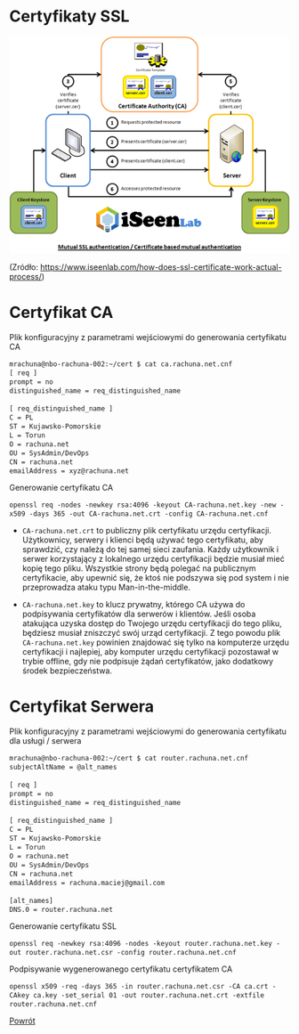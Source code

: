Certyfikaty SSL
=========

![Jak działa Certyfikat SSL](../../__images/lab_environment/how-do-ssl-certificates-work.png)


(Zródło: https://www.iseenlab.com/how-does-ssl-certificate-work-actual-process/)


Certyfikat CA
=========

Plik konfiguracyjny z parametrami wejściowymi do generowania certyfikatu CA

```
mrachuna@nbo-rachuna-002:~/cert $ cat ca.rachuna.net.cnf 
[ req ]
prompt = no
distinguished_name = req_distinguished_name

[ req_distinguished_name ]
C = PL
ST = Kujawsko-Pomorskie
L = Torun
O = rachuna.net
OU = SysAdmin/DevOps
CN = rachuna.net
emailAddress = xyz@rachuna.net
```

Generowanie certyfikatu CA
```
openssl req -nodes -newkey rsa:4096 -keyout CA-rachuna.net.key -new -x509 -days 365 -out CA-rachuna.net.crt -config CA-rachuna.net.cnf 
```

- `CA-rachuna.net.crt` to publiczny plik certyfikatu urzędu certyfikacji. Użytkownicy, serwery i klienci będą używać tego certyfikatu, aby sprawdzić, czy należą do tej samej sieci zaufania. Każdy użytkownik i serwer korzystający z lokalnego urzędu certyfikacji będzie musiał mieć kopię tego pliku. Wszystkie strony będą polegać na publicznym certyfikacie, aby upewnić się, że ktoś nie podszywa się pod system i nie przeprowadza ataku typu Man-in-the-middle.

- `CA-rachuna.net.key` to klucz prywatny, którego CA używa do podpisywania certyfikatów dla serwerów i klientów. Jeśli osoba atakująca uzyska dostęp do Twojego urzędu certyfikacji do tego pliku, będziesz musiał zniszczyć swój urząd certyfikacji. Z tego powodu plik `CA-rachuna.net.key` powinien znajdować się tylko na komputerze urzędu certyfikacji i najlepiej, aby komputer urzędu certyfikacji pozostawał w trybie offline, gdy nie podpisuje żądań certyfikatów, jako dodatkowy środek bezpieczeństwa.


Certyfikat Serwera
=========

Plik konfiguracyjny z parametrami wejściowymi do generowania certyfikatu dla usługi / serwera

```
mrachuna@nbo-rachuna-002:~/cert $ cat router.rachuna.net.cnf 
subjectAltName = @alt_names

[ req ]
prompt = no
distinguished_name = req_distinguished_name

[ req_distinguished_name ]
C = PL
ST = Kujawsko-Pomorskie
L = Torun
O = rachuna.net
OU = SysAdmin/DevOps
CN = rachuna.net
emailAddress = rachuna.maciej@gmail.com

[alt_names]
DNS.0 = router.rachuna.net
```

Generowanie certyfikatu SSL
```
openssl req -newkey rsa:4096 -nodes -keyout router.rachuna.net.key -out router.rachuna.net.csr -config router.rachuna.net.cnf
```
Podpisywanie wygenerowanego certyfikatu certyfikatem CA
```
openssl x509 -req -days 365 -in router.rachuna.net.csr -CA ca.crt -CAkey ca.key -set_serial 01 -out router.rachuna.net.crt -extfile router.rachuna.net.cnf
```

[Powrót](../../README.md)